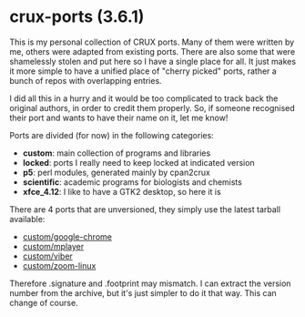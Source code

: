 # crux-ports (3.6.1)

This is my personal collection of CRUX ports. Many of them were written
by me, others were adapted from existing ports. There are also some that
were shamelessly stolen and put here so I have a single place for all.
It just makes it more simple to have a unified place of "cherry picked"
ports, rather a bunch of repos with overlapping entries.

I did all this in a hurry and it would be too complicated to track back
the original authors, in order to credit them properly. So, if someone
recognised their port and wants to have their name on it, let me know!

Ports are divided (for now) in the following categories:
* **custom**: main collection of programs and libraries
* **locked**: ports I really need to keep locked at indicated version
* **p5**: perl modules, generated mainly by cpan2crux
* **scientific**: academic programs for biologists and chemists
* **xfce_4.12**: I like to have a GTK2 desktop, so here it is

There are 4 ports that are unversioned, they simply use the latest
tarball available:

* [custom/google-chrome](custom/google-chrome)
* [custom/mplayer](custom/mplayer)
* [custom/viber](custom/viber)
* [custom/zoom-linux](custom/zoom-linux)

Therefore .signature and .footprint may mismatch. I can extract the
version number from the archive, but it's just simpler to do it that
way. This can change of course.
